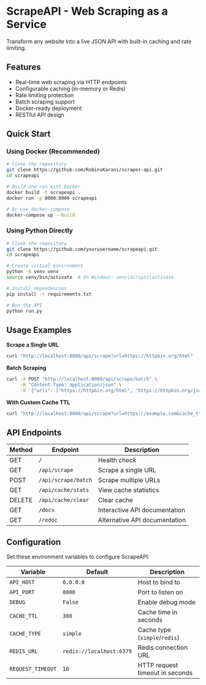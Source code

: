 # ScrapeAPI - Web Scraping as a Service

Transform any website into a live JSON API with built-in caching and rate limiting.

## Features
- Real-time web scraping via HTTP endpoints
- Configurable caching (in-memory or Redis)
- Rate limiting protection
- Batch scraping support
- Docker-ready deployment
- RESTful API design

## Quick Start

### Using Docker (Recommended)
```bash
# Clone the repository
git clone https://github.com/RobinsKarani/scraper-api.git
cd scrapeapi

# Build and run with Docker
docker build -t scrapeapi .
docker run -p 8000:8000 scrapeapi

# Or use docker-compose
docker-compose up --build
```

### Using Python Directly
```bash
# Clone the repository
git clone https://github.com/yourusername/scrapeapi.git
cd scrapeapi

# Create virtual environment
python -m venv venv
source venv/bin/activate  # On Windows: venv\Scripts\activate

# Install dependencies
pip install -r requirements.txt

# Run the API
python run.py
```

## Usage Examples

**Scrape a Single URL**
```bash
curl "http://localhost:8000/api/scrape?url=https://httpbin.org/html"
```

**Batch Scraping**
```bash
curl -X POST "http://localhost:8000/api/scrape/batch" \
     -H "Content-Type: application/json" \
     -d '{"urls": ["https://httpbin.org/html", "https://httpbin.org/json"]}'
```

**With Custom Cache TTL**
```bash
curl "http://localhost:8000/api/scrape?url=https://example.com&cache_ttl=600"
```

## API Endpoints

| Method | Endpoint              | Description                      |
|--------|-----------------------|----------------------------------|
| GET    | `/`                   | Health check                     |
| GET    | `/api/scrape`         | Scrape a single URL              |
| POST   | `/api/scrape/batch`   | Scrape multiple URLs             |
| GET    | `/api/cache/stats`    | View cache statistics            |
| DELETE | `/api/cache/clear`    | Clear cache                      |
| GET    | `/docs`               | Interactive API documentation    |
| GET    | `/redoc`              | Alternative API documentation    |

## Configuration

Set these environment variables to configure ScrapeAPI:

| Variable         | Default               | Description                      |
|------------------|-----------------------|----------------------------------|
| `API_HOST`       | `0.0.0.0`             | Host to bind to                  |
| `API_PORT`       | `8000`                | Port to listen on                |
| `DEBUG`          | `False`               | Enable debug mode                |
| `CACHE_TTL`      | `300`                 | Cache time in seconds            |
| `CACHE_TYPE`     | `simple`              | Cache type (`simple`/`redis`)    |
| `REDIS_URL`      | `redis://localhost:6379` | Redis connection URL           |
| `REQUEST_TIMEOUT`| `10`                  | HTTP request timeout in seconds  |